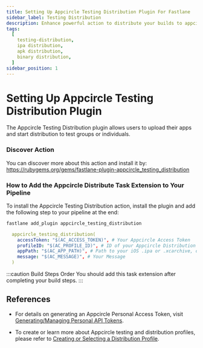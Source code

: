 ```yaml
---
title: Setting Up Appcircle Testing Distribution Plugin For Fastlane
sidebar_label: Testing Distribution
description: Enhance powerful action to distribute your builds to appcircle with fastlane
tags:
  [
    testing-distribution,
    ipa distribution,
    apk distribution,
    binary distribution,
  ]
sidebar_position: 1
---
```


# Setting Up Appcircle Testing Distribution Plugin

The Appcircle Testing Distribution plugin allows users to upload their apps and start distribution to test groups or individuals.

### Discover Action

You can discover more about this action and install it by:
https://rubygems.org/gems/fastlane-plugin-appcircle_testing_distribution

### How to Add the Appcircle Distribute Task Extension to Your Pipeline

To install the Appcircle Testing Distribution action, install the plugin and add the following step to your pipeline at the end:

```bash
fastlane add_plugin appcircle_testing_distribution
```

```yml
  appcircle_testing_distribution(
    accessToken: "$(AC_ACCESS_TOKEN)", # Your Appcircle Access Token
    profileID: "$(AC_PROFILE_ID)", # ID of your Appcircle Distribution Profile
    appPath: "$(AC_APP_PATH)", # Path to your iOS .ipa or .xcarchive, or Android APK or App Bundle
    message: "$(AC_MESSAGE)", # Your Message
  )
```

:::caution Build Steps Order
You should add this task extension after completing your build steps.
:::

## References

- For details on generating an Appcircle Personal Access Token, visit [Generating/Managing Personal API Tokens](/appcircle-api/api-authentication#generatingmanaging-the-personal-api-tokens).

- To create or learn more about Appcircle testing and distribution profiles, please refer to [Creating or Selecting a Distribution Profile](/distribute/create-or-select-a-distribution-profile).
